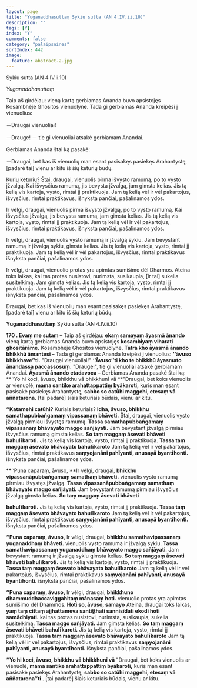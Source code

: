 ```yaml
---
layout: page
title: "Yuganaddhasuttaṃ Sykiu sutta (AN 4.IV.ii.10)"
description: ""
tags: [Y]
index: "Y"
comments: false
category: "palaipsnines"
sortIndex: 442
image:
  feature: abstract-2.jpg
---
```


Sykiu sutta (AN 4.IV.ii.10)

*Yuganaddhasuttaṃ*

Taip aš girdėjau: vieną kartą gerbiamas Ananda buvo apsistojęs Kosambhėje Ghositos vienuolyne. Tada gi gerbiamas Ananda kreipėsi į vienuolius:

－Draugai vienuoliai!

－Drauge! － tie gi vienuoliai atsakė gerbiamam Anandai.

Gerbiamas Ananda štai ką pasakė:

－Draugai, bet kas iš vienuolių man esant pasisakęs pasiekęs Arahantystę, [padarė tai] vienu ar kitu iš šių keturių būdų.

Kurių keturių? Štai, draugai, vienuolis pirma išvysto ramumą, po to vysto įžvalgą. Kai išvysčius ramumą, jis bevysta įžvalgą, jam gimsta kelias. Jis tą kelią vis kartoja, vysto, rimtai jį praktikuoja. Jam tą kelią vėl ir vėl pakartojus, išvysčius, rimtai praktikavus, išnyksta pančiai, pašalinamos ydos.

Ir vėlgi, draugai, vienuolis pirma išvysto įžvalgą, po to vysto ramumą. Kai išvysčius įžvalgą, jis bevysta ramumą, jam gimsta kelias. Jis tą kelią vis kartoja, vysto, rimtai jį praktikuoja. Jam tą kelią vėl ir vėl pakartojus, išvysčius, rimtai praktikavus, išnyksta pančiai, pašalinamos ydos.
<!--break-->
Ir vėlgi, draugai, vienuolis vysto ramumą ir įžvalgą sykiu. Jam bevystant ramumą ir įžvalgą sykiu, gimsta kelias. Jis tą kelią vis kartoja, vysto, rimtai jį praktikuoja. Jam tą kelią vėl ir vėl pakartojus, išvysčius, rimtai praktikavus išnyksta pančiai, pašalinamos ydos.

Ir vėlgi, draugai, vienuolio protas yra apimtas sumišimo dėl Dharmos. Ateina toks laikas, kai tas protas nusistovi, nurimsta, susikaupia, [ir tai] sukelia susitelkimą. Jam gimsta kelias. Jis tą kelią vis kartoja, vysto, rimtai jį praktikuoja. Jam tą kelią vėl ir vėl pakartojus, išvysčius, rimtai praktikavus išnyksta pančiai, pašalinamos ydos.

Draugai, bet kas iš vienuolių man esant pasisakęs pasiekęs Arahantystę, [padarė tai] vienu ar kitu iš šių keturių būdų.

**Yuganaddhasuttaṃ** Sykiu sutta (AN 4.IV.ii.10)

**170 . Evaṃ me sutaṃ –** Taip aš girdėjau: **ekaṃ samayaṃ āyasmā ānando** vieną kartą gerbiamas Ananda buvo apsistojęs **kosambiyaṃ viharati ghositārāme.** Kosambhėje Ghositos vienuolyne. **Tatra kho āyasmā ānando bhikkhū āmantesi –** Tada gi gerbiamas Ananda kreipėsi į vienuolius: **‘‘āvuso bhikkhave’’ti.** "Draugai vienuoliai!" **‘‘Āvuso’’ti kho te bhikkhū āyasmato ānandassa paccassosuṃ.** "Drauge!", tie gi vienuoliai atsakė gerbiamam Anandai. **Āyasmā ānando etadavoca –** Gerbiamas Ananda pasakė štai ką: **‘‘Yo hi koci, āvuso, bhikkhu vā bhikkhunī vā **"Draugai, bet koks vienuolis ar vienuolė, **mama santike arahattappattiṃ byākaroti,** kuris man esant pasisakė pasiekęs Arahantystę, **sabbo so catūhi maggehi, etesaṃ vā aññatarena.** [tai padarė] šiais keturiais būdais, vienu ar kitu.

**‘‘Katamehi catūhi?** Kuriais keturiais? **Idha, āvuso, bhikkhu samathapubbaṅgamaṃ vipassanaṃ bhāveti.** Štai, draugai, vienuolis vysto įžvalgą pirmiau išvystęs ramumą. **Tassa samathapubbaṅgamaṃ vipassanaṃ bhāvayato maggo sañjāyati.** Jam bevystant įžvalgą pirmiau išvysčius ramumą gimsta kelias. **So taṃ maggaṃ āsevati bhāveti bahulīkaroti.** Jis tą kelią vis kartoja, vysto, rimtai jį praktikuoja. **Tassa taṃ maggaṃ āsevato bhāvayato bahulīkaroto** Jam tą kelią vėl ir vėl pakartojus, išvysčius, rimtai praktikavus **saṃyojanāni pahīyanti, anusayā byantīhonti.** išnyksta pančiai, pašalinamos ydos.

**‘‘Puna caparaṃ, āvuso, **Ir vėlgi, draugai, **bhikkhu vipassanāpubbaṅgamaṃ samathaṃ bhāveti.** vienuolis vysto ramumą pirmiau išvystęs įžvalgą. **Tassa vipassanāpubbaṅgamaṃ samathaṃ bhāvayato maggo sañjāyati.** Jam bevystant  ramumą pirmiau išvysčius įžvalgą gimsta kelias. **So taṃ maggaṃ āsevati bhāveti**

**bahulīkaroti.** Jis tą kelią vis kartoja, vysto, rimtai jį praktikuoja. **Tassa taṃ maggaṃ āsevato bhāvayato bahulīkaroto** Jam tą kelią vėl ir vėl pakartojus, išvysčius, rimtai praktikavus **saṃyojanāni pahīyanti, anusayā byantīhonti.** išnyksta pančiai, pašalinamos ydos.

**‘‘Puna caparaṃ, āvuso,** Ir vėlgi, draugai, **bhikkhu samathavipassanaṃ yuganaddhaṃ bhāveti.** vienuolis vysto ramumą ir įžvalgą sykiu. **Tassa samathavipassanaṃ yuganaddhaṃ bhāvayato maggo sañjāyati**. Jam bevystant  ramumą ir įžvalgą sykiu gimsta kelias. **So taṃ maggaṃ āsevati bhāveti bahulīkaroti.** Jis tą kelią vis kartoja, vysto, rimtai jį praktikuoja. **Tassa taṃ maggaṃ āsevato bhāvayato bahulīkaroto** Jam tą kelią vėl ir vėl pakartojus, išvysčius, rimtai praktikavus **saṃyojanāni pahīyanti, anusayā byantīhonti.** išnyksta pančiai, pašalinamos ydos.

**‘‘Puna caparaṃ, āvuso,** Ir vėlgi, draugai, **bhikkhuno dhammuddhaccaviggahitaṃ mānasaṃ hoti.** vienuolio protas yra apimtas sumišimo dėl Dhammos. **Hoti so, āvuso, samayo** Ateina, draugai toks laikas, **yaṃ taṃ cittaṃ ajjhattameva santiṭṭhati sannisīdati ekodi hoti samādhiyati.** kai tas protas nusistovi, nurimsta, susikaupia, sukelia susitelkimą. **Tassa maggo sañjāyati.** Jam gimsta kelias. **So taṃ maggaṃ āsevati bhāveti bahulīkaroti.** Jis tą kelią vis kartoja, vysto, rimtai jį praktikuoja. **Tassa taṃ maggaṃ āsevato bhāvayato bahulīkaroto** Jam tą kelią vėl ir vėl pakartojus, išvysčius, rimtai praktikavus **saṃyojanāni pahīyanti, anusayā byantīhonti.** išnyksta pančiai, pašalinamos ydos.

**‘‘Yo hi koci, āvuso, bhikkhu vā bhikkhunī vā** "Draugai, bet koks vienuolis ar vienuolė, **mama santike arahattappattiṃ byākaroti,** kuris man esant pasisakė pasiekęs Arahantystę, **sabbo so catūhi maggehi, etesaṃ vā aññatarena’’ti** . [tai padarė] šiais keturiais būdais, vienu ar kitu.
